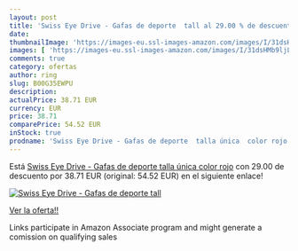 ```yaml
---
layout: post
title: 'Swiss Eye Drive - Gafas de deporte  tall al 29.00 % de descuento'
date: 
thumbnailImage: 'https://images-eu.ssl-images-amazon.com/images/I/31dsHMb9ljL._SL200_.jpg'
images: [ 'https://images-eu.ssl-images-amazon.com/images/I/31dsHMb9ljL._SL200_.jpg' ]
comments: true
category: ofertas
author: ring
slug: B00G35EWPU
description:
actualPrice: 38.71 EUR
currency: EUR
price: 38.71
comparePrice: 54.52 EUR
inStock: true
prodname: 'Swiss Eye Drive - Gafas de deporte  talla única  color rojo'
---
```


Está [Swiss Eye Drive - Gafas de deporte  talla única  color rojo](https://www.amazon.es/dp/B00G35EWPU/?tag=tolees-21) con 29.00 de descuento por 38.71 EUR (original: 54.52 EUR) en el siguiente enlace!

[![Swiss Eye Drive - Gafas de deporte  tall](https://images-eu.ssl-images-amazon.com/images/I/31dsHMb9ljL._SL200_.jpg)](https://www.amazon.es/dp/B00G35EWPU/?tag=tolees-21)

[Ver la oferta!!](https://www.amazon.es/dp/B00G35EWPU/?tag=tolees-21)

Links participate in Amazon Associate program and might generate a comission on qualifying sales


